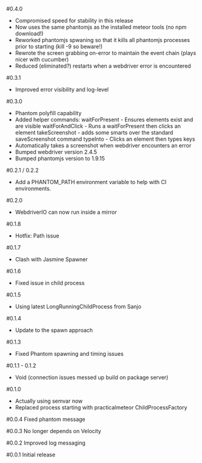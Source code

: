 #0.4.0

* Compromised speed for stability in this release
* Now uses the same phantomjs as the installed meteor tools (no npm download!)
* Reworked phantomjs spwaning so that it kills all phantomjs processes prior to starting (kill -9 so beware!)
* Rewrote the screen grabbing on-error to maintain the event chain (plays nicer with cucumber)
* Reduced (eliminated?) restarts when a webdriver error is encountered

#0.3.1

* Improved error visibility and log-level

#0.3.0

* Phantom polyfill capability
* Added helper commands:
    waitForPresent - Ensures elements exist and are visible
    waitForAndClick - Runs a waitForPresent then clicks an element
    takeScreenshot - adds some smarts over the standard saveScreenshot command
    typeInto - Clicks an element then types keys
* Automatically takes a screenshot when webdriver encounters an error
* Bumped webdriver version 2.4.5
* Bumped phantomjs version to 1.9.15

#0.2.1 / 0.2.2

* Add a PHANTOM_PATH environment variable to help with CI environments.

#0.2.0

* WebdriverIO can now run inside a mirror

#0.1.8

* Hotfix: Path issue

#0.1.7

* Clash with Jasmine Spawner

#0.1.6

* Fixed issue in child process

#0.1.5

* Using latest LongRunningChildProcess from Sanjo

#0.1.4

* Update to the spawn approach

#0.1.3

* Fixed Phantom spawning and timing issues

#0.1.1 - 0.1.2

* Void (connection issues messed up build on package server)

#0.1.0

* Actually using semvar now
* Replaced process starting with practicalmeteor ChildProcessFactory

#0.0.4
Fixed phantom message

#0.0.3
No longer depends on Velocity

#0.0.2
Improved log messaging

#0.0.1
Initial release
